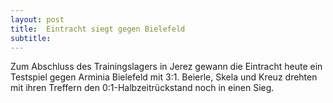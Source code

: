 ```yaml
---
layout: post
title:  Eintracht siegt gegen Bielefeld
subtitle:  
---
```


Zum Abschluss des Trainingslagers in Jerez gewann die Eintracht heute ein Testspiel gegen Arminia Bielefeld mit 3:1. Beierle, Skela und Kreuz drehten mit ihren Treffern den 0:1-Halbzeitrückstand noch in einen Sieg. 


